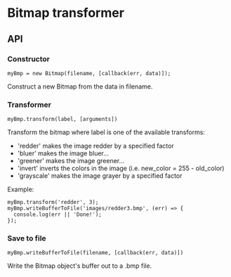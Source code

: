 # Bitmap transformer

## API

### Constructor

```myBmp = new Bitmap(filename, [callback(err, data)]);```

Construct a new Bitmap from the data in filename.

### Transformer

```myBmp.transform(label, [arguments])```

Transform the bitmap where label is one of the available transforms:
 - 'redder' makes the image redder by a specified factor
 - 'bluer' makes the image bluer...
 - 'greener' makes the image greener...
 - 'invert' inverts the colors in the image (i.e. new_color = 255 - old_color)
 - 'grayscale' makes the image grayer by a specified factor

Example:

```
myBmp.transform('redder', 3);
myBmp.writeBufferToFile('images/redder3.bmp', (err) => {
  console.log(err || 'Done!'); 
});
```

### Save to file

```myBmp.writeBufferToFile(filename, [callback(err, data)])```

Write the Bitmap object's buffer out to a .bmp file.
